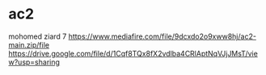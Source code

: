 # ac2
mohomed ziard 7 
https://www.mediafire.com/file/9dcxdo2o9xww8hj/ac2-main.zip/file
https://drive.google.com/file/d/1Cqf8TQx8fX2vdlba4CRlAptNqVJjJMsT/view?usp=sharing
